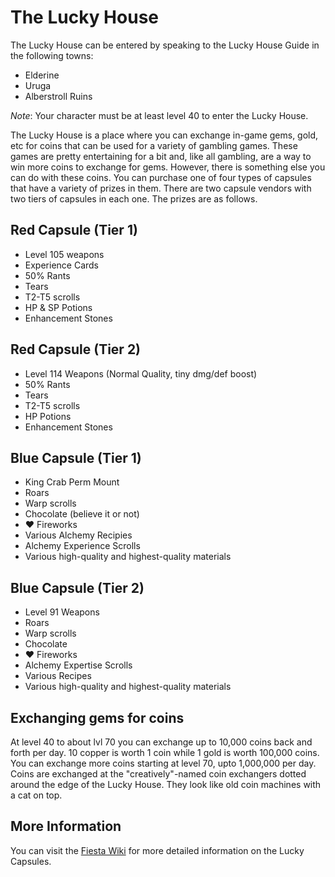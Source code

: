 The Lucky House
===============

The Lucky House can be entered by speaking to the Lucky House Guide in the following towns:

+ Elderine
+ Uruga
+ Alberstroll Ruins

*Note*: Your character must be at least level 40 to enter the Lucky House.

The Lucky House is a place where you can exchange in-game gems, gold, etc for coins that can be used for a variety of gambling games. These games are pretty entertaining for a bit and, like all gambling, are a way to win more coins to exchange for gems. However, there is something else you can do with these coins. You can purchase one of four types of capsules that have a variety of prizes in them. There are two capsule vendors with two tiers of capsules in each one. The prizes are as follows.

Red Capsule (Tier 1)
-------------------

+ Level 105 weapons
+ Experience Cards
+ 50% Rants
+ Tears
+ T2-T5 scrolls
+ HP & SP Potions
+ Enhancement Stones

Red Capsule (Tier 2)
-------------------

+ Level 114 Weapons (Normal Quality, tiny dmg/def boost)
+ 50% Rants
+ Tears
+ T2-T5 scrolls
+ HP Potions
+ Enhancement Stones

Blue Capsule (Tier 1)
--------------------

+ King Crab Perm Mount
+ Roars
+ Warp scrolls
+ Chocolate (believe it or not)
+ ❤️ Fireworks
+ Various Alchemy Recipies
+ Alchemy Experience Scrolls
+ Various high-quality and highest-quality materials

Blue Capsule (Tier 2)
---------------------

+ Level 91 Weapons
+ Roars
+ Warp scrolls
+ Chocolate
+ ❤️ Fireworks
+ Alchemy Expertise Scrolls
+ Various Recipes
+ Various high-quality and highest-quality materials

Exchanging gems for coins
-------------------------

At level 40 to about lvl 70 you can exchange up to 10,000 coins back and forth per day. 10 copper is worth 1 coin while 1 gold is worth 100,000 coins. You can exchange more coins starting at level 70, upto 1,000,000 per day. Coins are exchanged at the "creatively"-named coin exchangers dotted around the edge of the Lucky House. They look like old coin machines with a cat on top.

More Information
----------------

You can visit the [Fiesta Wiki](http://fiesta-wiki.com/lucky-capsule/58062) for more detailed information on the Lucky Capsules.
